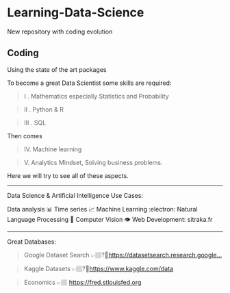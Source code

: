# Learning-Data-Science
New repository with coding evolution

## Coding 
Using the state of the art packages


To become a great Data Scientist some skills are required:

>I . Mathematics especially Statistics and Probability

>II . Python & R

>III . SQL

Then comes 

>IV. Machine learning

>V. Analytics Mindset, Solving business problems.

Here we will try to see all of these aspects.



***
<a>Data Science & Artificial Intelligence Use Cases:</a>

Data analysis 📊
Time series 📈
Machine Learning :electron:
Natural Language Processing 📰
Computer Vision 👁️
Web Development: sitraka.fr


***
Great Databases: 
>Google Dataset Search 👉🏽?🏼https://datasetsearch.research.google...​

>Kaggle Datasets 👉🏽?🏼https://www.kaggle.com/data 

>Economics 👉🏽 https://fred.stlouisfed.org 
